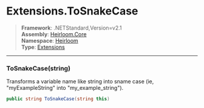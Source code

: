 # Extensions.ToSnakeCase

> **Framework**: .NETStandard,Version=v2.1  
> **Assembly**: [Heirloom.Core][0]  
> **Namespace**: [Heirloom][0]  
> **Type**: [Extensions][1]  

--------------------------------------------------------------------------------

### ToSnakeCase(string)

Transforms a variable name like string into sname case (ie, "myExampleString" into "my_example_string").

```cs
public string ToSnakeCase(string this)
```

[0]: ..\Heirloom.Core.md
[1]: Heirloom.Extensions.md
